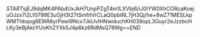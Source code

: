 $START$sjEJ9dqMK4PAbdUxJkH7UnpPZgT4m1LXVbj6/iJ0iYW0XhCORcaKoejuOJzx7i2Lf0799E3uOjH3t27tSmfitVrCLaQ0pbtRL7jH3Qj/he+8wZ71MESLkpWMThbqog6E9iR8yrPewI9Ncx7JklJvIHNwiduchKH039opL3Guyr2eJzzbcHLKy3eBjAkcYUoKh2YXk5J4p6kz6RdMsQ78Wg==$END$